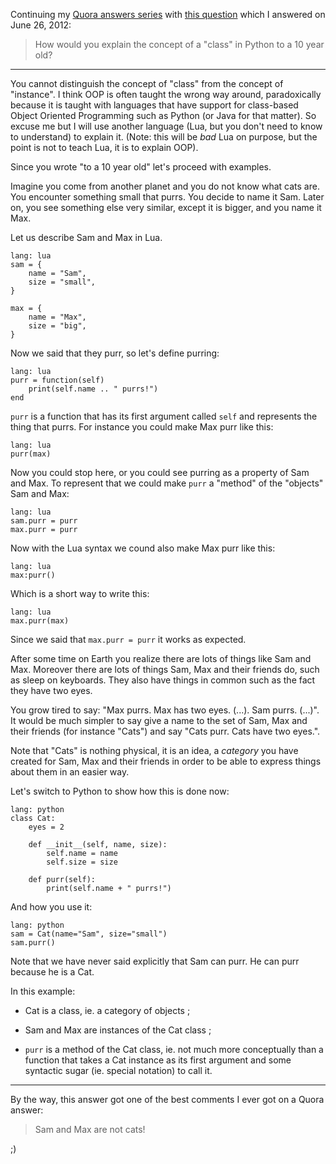<!--@
  title="[Quora] Explaining classes to a 10 year old"
  published="2020-04-11 13:00:00"
  description = [[
    How would you explain the concept of a "class" in Python to a 10 year old?
  ]]
-->

Continuing my [Quora answers series](https://blog.separateconcerns.com/2020-04-09-quora-lua-call.html) with [this question](https://www.quora.com/How-would-you-explain-the-concept-of-a-class-in-Python-to-a-10-year-old) which I answered on June 26, 2012:

> How would you explain the concept of a "class" in Python to a 10 year old?

---

You cannot distinguish the concept of "class" from the concept of "instance". I think OOP is often taught the wrong way around, paradoxically because it is taught with languages that have support for class-based Object Oriented Programming such as Python (or Java for that matter). So excuse me but I will use another language (Lua, but you don't need to know to understand) to explain it. (Note: this will be *bad* Lua on purpose, but the point is not to teach Lua, it is to explain OOP).

Since you wrote "to a 10 year old" let's proceed with examples.

Imagine you come from another planet and you do not know what cats are. You encounter something small that purrs. You decide to name it Sam. Later on, you see something else very similar, except it is bigger, and you name it Max.

Let us describe Sam and Max in Lua.

    lang: lua
    sam = {
        name = "Sam",
        size = "small",
    }

    max = {
        name = "Max",
        size = "big",
    }

Now we said that they purr, so let's define purring:

    lang: lua
    purr = function(self)
        print(self.name .. " purrs!")
    end

`purr` is a function that has its first argument called `self` and represents the thing that purrs. For instance you could make Max purr
like this:

    lang: lua
    purr(max)

Now you could stop here, or you could see purring as a property of Sam and Max. To represent that we could make `purr` a "method" of the "objects" Sam and Max:

    lang: lua
    sam.purr = purr
    max.purr = purr

Now with the Lua syntax we cound also make Max purr like this:

    lang: lua
    max:purr()

Which is a short way to write this:

    lang: lua
    max.purr(max)

Since we said that `max.purr = purr` it works as expected.

After some time on Earth you realize there are lots of things like Sam and Max. Moreover there are lots of things Sam, Max and their friends do, such as sleep on keyboards. They also have things in common such as the fact they have two eyes.

You grow tired to say: "Max purrs. Max has two eyes. (...). Sam purrs. (...)". It would be much simpler to say give a name to the set of Sam, Max and their friends (for instance "Cats") and say "Cats purr. Cats have two eyes.".

Note that "Cats" is nothing physical, it is an idea, a *category* you have created for Sam, Max and their friends in order to be able to express things about them in an easier way.

Let's switch to Python to show how this is done now:

    lang: python
    class Cat:
        eyes = 2

        def __init__(self, name, size):
            self.name = name
            self.size = size

        def purr(self):
            print(self.name + " purrs!")

And how you use it:

    lang: python
    sam = Cat(name="Sam", size="small")
    sam.purr()

Note that we have never said explicitly that Sam can purr. He can purr because he is a Cat.

In this example:

- Cat is a class, ie. a category of objects ;

- Sam and Max are instances of the Cat class ;

- `purr` is a method of the Cat class, ie. not much more conceptually than a function that takes a Cat instance as its first argument and some syntactic sugar (ie. special notation) to call it.

---

By the way, this answer got one of the best comments I ever got on a Quora answer:

> Sam and Max are not cats!

;)
